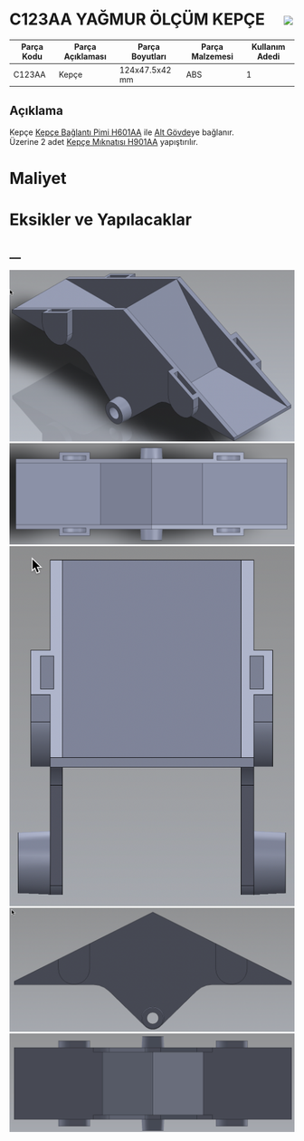 # C123AA YAĞMUR ÖLÇÜM KEPÇE  &nbsp; &nbsp; [![](../Diğer/2D/left.png)](../../P101DA-Rain/Readme.md)
| Parça Kodu | Parça Açıklaması | Parça Boyutları | Parça Malzemesi | Kullanım Adedi |
| ---------- | ---------------- | --------------- | --------------- | -------------- |
| C123AA     | Kepçe            | 124x47.5x42 mm  | ABS             | 1              |


## Açıklama
Kepçe [Kepçe Bağlantı Pimi H601AA](../H601AA/Readme.md) ile [Alt Gövde](../C122AA/Readme.md)ye bağlanır.</br>
Üzerine 2 adet [Kepçe Mıknatısı H901AA](../H901AA/Readme.md) yapıştırılır.</br>


# Maliyet

# Eksikler ve Yapılacaklar
## __

![](2D/1.png)
![](2D/2.png)
![](2D/3.png)
![](2D/4.png)
![](2D/5.png)